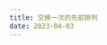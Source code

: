 ```yaml
---
title: 交换一次的先前排列
date: 2023-04-03 
---
```


<Title :title='"交换一次的先前排列"' :publishDate='"2023-04-03"' />

### 题目及示例

---
给你一个正整数数组 arr（可能存在重复的元素），请你返回可在 一次交换（交换两数字 arr[i] 和 arr[j] 的位置）后得到的、按字典序排列小于 arr 的最大排列。

如果无法这么操作，就请返回原数组。

 

示例 1：
```
输入：arr = [3,2,1]
输出：[3,1,2]
解释：交换 2 和 1
```
示例 2：
```
输入：arr = [1,1,5]
输出：[1,1,5]
解释：已经是最小排列
```
示例 3：
```
输入：arr = [1,9,4,6,7]
输出：[1,7,4,6,9]
解释：交换 9 和 7
```
 
```
提示：

1 <= arr.length <= 104
1 <= arr[i] <= 104
```

---

### 解题思路
---
+ 题目主要考察的贪心算法
+ 首先对数组进行由后向前的遍历
+ 通过对比当前项与后一项的大小来进行判断
+ 若 arr[i] > arr[i+1]
+ 此时再次由后向前遍历
+ 直到找到比 arr[i] 小的且离 arr[i] 最远的元素 arr[j]
+ 同时保证 arr[j] 与 arr[j-1] 不相等
+ 最后将 arr[i] 与 arr[j] 进行交换

---

### 代码展示
```
var prevPermOpt1 = function (arr) {
    let n = arr.length
    for (let i = n - 2; i >= 0; i--) {
        if (arr[i] > arr[i + 1]) {
            let j = n - 1
            while (arr[j] == arr[j - 1] || arr[j] >= arr[i]) {
                j--
            }
            let temp = arr[j]
            arr[j] = arr[i]
            arr[i] = temp
            break
        }
    }
    return arr
}
```